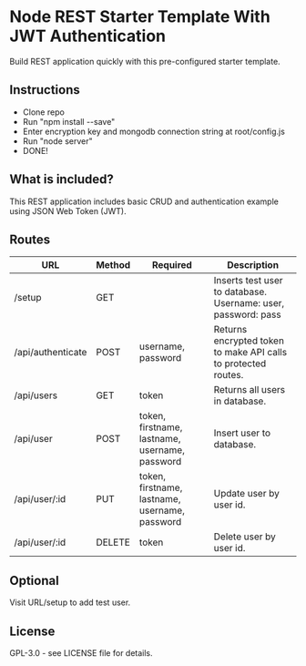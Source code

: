 # Node REST Starter Template With JWT Authentication
Build REST application quickly with this pre-configured starter template. 

## Instructions
* Clone repo
* Run "npm install --save"
* Enter encryption key and mongodb connection string at root/config.js
* Run "node server"
* DONE!

## What is included?
This REST application includes basic CRUD and authentication example using JSON Web Token (JWT).

## Routes
| URL               | Method | Required                                       | Description                                                    |
|-------------------|--------|------------------------------------------------|----------------------------------------------------------------|
| /setup            | GET    |                                                | Inserts test user to database. Username: user, password: pass  |
| /api/authenticate | POST   | username, password                             | Returns encrypted token to make API calls to protected routes. |
| /api/users        | GET    | token                                          | Returns all users in database.                                 |
| /api/user         | POST   | token, firstname, lastname, username, password | Insert user to database.                                       |
| /api/user/:id     | PUT    | token, firstname, lastname, username, password | Update user by user id.                                        |
| /api/user/:id     | DELETE | token                                          | Delete user by user id.                                        |

## Optional
Visit URL/setup to add test user.

## License
GPL-3.0 - see LICENSE file for details.
